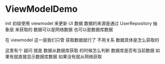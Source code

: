 # ViewModelDemo
init  初级使用 viewmodel  来更新 UI 数据 数据的来源是通过 UserRepository 抽象层 来获取的 数据可以是网络数据 也可以是数据库数据  

在 viewmodel 这一层我们只管 获取数据就行了 不用关系 数据具体是怎么获取的 

这里有个 疑问 就是 数据从数据库获取 的时候怎么判断 数据库是否有当前数据 如果有就直接显示数据库数据 如果没有就从网络获取 
